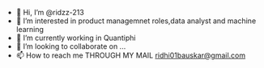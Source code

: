 - 👋 Hi, I’m @ridzz-213
- 👀 I’m interested in product managemnet roles,data analyst and machine learning
- 🌱 I’m currently working in Quantiphi
- 💞️ I’m looking to collaborate on ...
- 📫 How to reach me THROUGH MY MAIL ridhi01bauskar@gmail.com

<!---
ridzz-213/ridzz-213 is a ✨ special ✨ repository because its `README.md` (this file) appears on your GitHub profile.
You can click the Preview link to take a look at your changes.
--->
